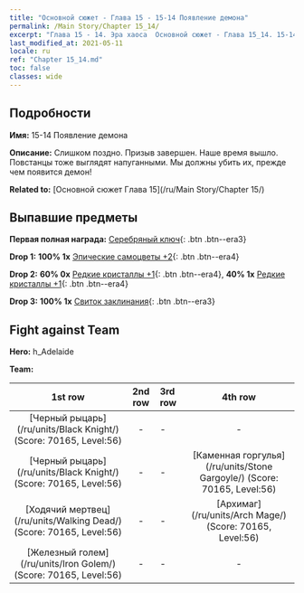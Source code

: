 ```yaml
---
title: "Основной сюжет - Глава 15 - 15-14 Появление демона"
permalink: /Main Story/Chapter 15_14/
excerpt: "Глава 15 - 14. Эра хаоса  Основной сюжет - Глава 15_14. 15-14 Появление демона"
last_modified_at: 2021-05-11
locale: ru
ref: "Chapter 15_14.md"
toc: false
classes: wide
---
```


## Подробности

 **Имя:** 15-14 Появление демона

 **Описание:** Слишком поздно. Призыв завершен. Наше время вышло. Повстанцы тоже выглядят напуганными. Мы должны убить их, прежде чем появится демон!

 **Related to:** [Основной сюжет Глава 15](/ru/Main Story/Chapter 15/)

## Выпавшие предметы

 **Первая полная награда:** [Серебряный ключ](/ItemsRU/con_693/){: .btn .btn--era3}

 **Drop 1:** **100% 1x** [Эпические самоцветы +2](/ItemsRU/mat_51/){: .btn .btn--era4}

 **Drop 2:** **60% 0x** [Редкие кристаллы +1](/ItemsRU/mat_45/){: .btn .btn--era4}, **40% 1x** [Редкие кристаллы +1](/ItemsRU/mat_45/){: .btn .btn--era4}

 **Drop 3:** **100% 1x** [Свиток заклинания](/ItemsRU/con_694/){: .btn .btn--era3}


## Fight against Team
 **Hero:** h_Adelaide

 **Team:**


  | 1st row | 2nd row | 3rd row | 4th row |
  |:----:|:----:|:----|:----:|
  | [Черный рыцарь](/ru/units/Black Knight/) (Score: 70165, Level:56)  | - | - | - |
  | [Черный рыцарь](/ru/units/Black Knight/) (Score: 70165, Level:56)  | - | - | [Каменная горгулья](/ru/units/Stone Gargoyle/) (Score: 70165, Level:56)  |
  | [Ходячий мертвец](/ru/units/Walking Dead/) (Score: 70165, Level:56)  | - | - | [Архимаг](/ru/units/Arch Mage/) (Score: 70165, Level:56)  |
  | [Железный голем](/ru/units/Iron Golem/) (Score: 70165, Level:56)  | - | - | - |


